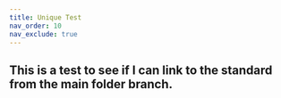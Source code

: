 ```yaml
---
title: Unique Test
nav_order: 10
nav_exclude: true
---
```


## This is a test to see if I can link to the standard from the main folder branch. 
